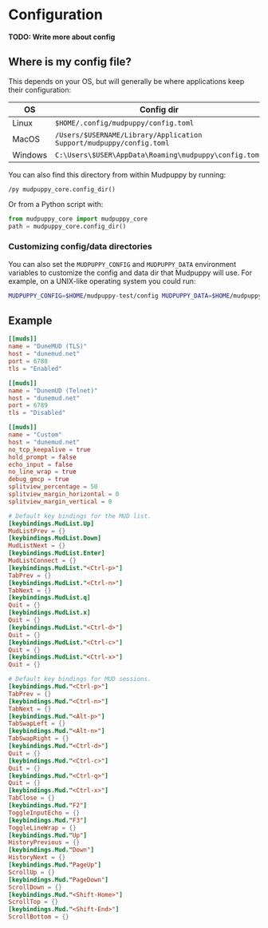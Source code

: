 # Configuration

**TODO: Write more about config**

## Where is my config file?

This depends on your OS, but will generally be where applications keep their
configuration:

| OS      | Config dir                                                           |
|---------|----------------------------------------------------------------------|
| Linux   | `$HOME/.config/mudpuppy/config.toml`                                 |
| MacOS   | `/Users/$USERNAME/Library/Application Support/mudpuppy/config.toml`  |
| Windows | `C:\Users\$USER\AppData\Roaming\mudpuppy\config.toml`                |

You can also find this directory from within Mudpuppy by running:

```
/py mudpuppy_core.config_dir()
```

Or from a Python script with:

```python
from mudpuppy_core import mudpuppy_core
path = mudpuppy_core.config_dir()
```

### Customizing config/data directories

You can also set the `MUDPUPPY_CONFIG` and `MUDPUPPY_DATA` environment variables
to customize the config and data dir that Mudpuppy will use. For example, on
a UNIX-like operating system you could run:

```bash
MUDPUPPY_CONFIG=$HOME/mudpuppy-test/config MUDPUPPY_DATA=$HOME/mudpuppy-test/data mudpuppy
```

## Example

```toml
[[muds]]
name = "DuneMUD (TLS)"
host = "dunemud.net"
port = 6788
tls = "Enabled"

[[muds]]
name = "DunemUD (Telnet)"
host = "dunemud.net"
port = 6789
tls = "Disabled"

[[muds]]
name = "Custom"
host = "dunemud.net"
no_tcp_keepalive = true
hold_prompt = false
echo_input = false
no_line_wrap = true
debug_gmcp = true
splitview_percentage = 50
splitview_margin_horizontal = 0
splitview_margin_vertical = 0

# Default key bindings for the MUD list.
[keybindings.MudList.Up]
MudListPrev = {}
[keybindings.MudList.Down]
MudListNext = {}
[keybindings.MudList.Enter]
MudListConnect = {}
[keybindings.MudList."<Ctrl-p>"]
TabPrev = {}
[keybindings.MudList."<Ctrl-n>"]
TabNext = {}
[keybindings.MudList.q]
Quit = {}
[keybindings.MudList.x]
Quit = {}
[keybindings.MudList."<Ctrl-d>"]
Quit = {}
[keybindings.MudList."<Ctrl-c>"]
Quit = {}
[keybindings.MudList."<Ctrl-x>"]
Quit = {}

# Default key bindings for MUD sessions.
[keybindings.Mud."<Ctrl-p>"]
TabPrev = {}
[keybindings.Mud."<Ctrl-n>"]
TabNext = {}
[keybindings.Mud."<Alt-p>"]
TabSwapLeft = {}
[keybindings.Mud."<Alt-n>"]
TabSwapRight = {}
[keybindings.Mud."<Ctrl-d>"]
Quit = {}
[keybindings.Mud."<Ctrl-c>"]
Quit = {}
[keybindings.Mud."<Ctrl-q>"]
Quit = {}
[keybindings.Mud."<Ctrl-x>"]
TabClose = {}
[keybindings.Mud."F2"]
ToggleInputEcho = {}
[keybindings.Mud."F3"]
ToggleLineWrap = {}
[keybindings.Mud."Up"]
HistoryPrevious = {}
[keybindings.Mud."Down"]
HistoryNext = {}
[keybindings.Mud."PageUp"]
ScrollUp = {}
[keybindings.Mud."PageDown"]
ScrollDown = {}
[keybindings.Mud."<Shift-Home>"]
ScrollTop = {}
[keybindings.Mud."<Shift-End>"]
ScrollBottom = {}
```
